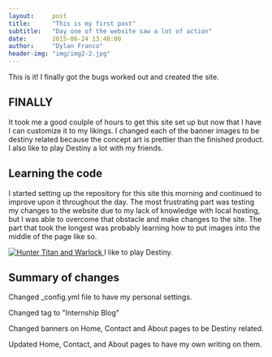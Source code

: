 ```yaml
---
layout:     post
title:      "This is my first post"
subtitle:   "Day one of the website saw a lot of action"
date:       2015-06-24 13:40:00
author:     "Dylan Franco"
header-img: "img/img2-2.jpg"
---
```


<p>This is it! I finally got the bugs worked out and created the site.</p>

<h2 class="section-heading">FINALLY</h2>

<p>It took me a good coulple of hours to get this site set up but now that I have I can customize it to my likings. I changed each of the banner images to be destiny related because the concept art is prettier than the finished product. I also like to play Destiny a lot with my friends.</p>

<h2 class="section-heading">Learning the code</h2>

<p> I started setting up the repository for this site this morning and continued to improve upon it throughout the day. The most frustrating part was testing my changes to the website due to my lack of knowledge with local hosting, but I was able to overcome that obstacle and make changes to the site. The part that took the longest was probably learning how to put images into the middle of the page like so.</p>

<a href="#">
    <img src="{{ site.baseurl }}/img/img1.jpg" alt="Hunter Titan and Warlock">
</a>
<span class="caption text-muted">I like to play Destiny.</span>

<h2 class="section-heading">Summary of changes</h2>

<p>Changed _config.yml file to have my personal settings.</p>

<p>Changed tag to "Internship Blog"</p>

<p>Changed banners on Home, Contact and About pages to be Destiny related.</p>

<p>Updated Home, Contact, and About pages to have my own writing on them.</p>